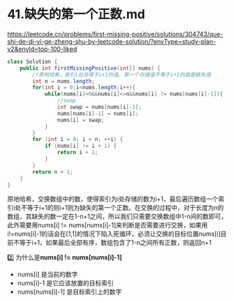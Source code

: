 # 41.缺失的第一个正数.md

https://leetcode.cn/problems/first-missing-positive/solutions/304743/que-shi-de-di-yi-ge-zheng-shu-by-leetcode-solution/?envType=study-plan-v2&envId=top-100-liked

```java
class Solution {
    public int firstMissingPositive(int[] nums) {
        //原地哈希，索引i处存等于i+1的值，第一个存储值不等于i+1的就是缺失值
        int n = nums.length;
        for(int i = 0;i<nums.length;i++){
            while(nums[i]>0&&nums[i]<=n&&nums[i] != nums[nums[i]-1]){
                //swap
                int swap = nums[nums[i]-1];
                nums[nums[i]-1] = nums[i];
                nums[i] = swap;
            }
        }
        for (int i = 0; i < n; ++i) {
            if (nums[i] != i + 1) {
                return i + 1;
            }
        }
        return n + 1;
    }
}
```

原地哈希，交换数组中的数，使得索引为i处存储的数为i+1，最后遍历数组一个索引i处不等于i+1的则i+1则为缺失的第一个正数。在交换的过程中，对于长度为n的数组，其缺失的数一定在1-n+1之间，所以我们只需要交换数组中1-n间的数即可，此外需要用nums[i] != nums[nums[i]-1]来判断是否需要进行交换，如果用i!=nums[i]-1的话会在[1,1]的情况下陷入死循环，必须让交换的目标位置nums[i]目前不等于i+1，如果最后全部有序，数组包含了1-n之间所有正数，则返回n+1

2️⃣ 为什么是**nums[i] != nums[nums[i]-1]**

- nums[i] 是当前的数字
- nums[i]-1 是它应该放置的目标索引
- nums[nums[i]-1] 是目标索引上的数字